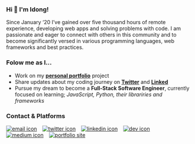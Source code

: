 
### Hi 👋 I'm Idong!

Since January ‘20 I’ve gained over five thousand hours of remote experience, developing web apps and solving problems with code. I am passionate and eager to connect with others in this community and to become significantly versed in various programming languages, web frameworks and best practices.

### Folow me as I...
- Work on my **[personal portfolio](https://tinyurl.com/iessiendev)** project
- Share updates about my coding journey on **[Twitter](https://twitter.com/iessiendev)** and **[Linked](https://linkedin.com/in/idongessien)**
- Pursue my dream to become a **Full-Stack Software Engineer**, currently focused on learning; *JavaScript, Python, their librariries and frameworks*
  
### Contact & Platforms

[![email icon][email-icon]][email] &ensp; [![twitter icon][twitter-icon]][twitter] &ensp; [![linkedin icon][linkedin-icon]][linkedin] &ensp; [![dev icon][dev-icon]][dev] &ensp; [![medium icon][medium-icon]][medium] &ensp; [![portfolio site][portsite-icon]][portsite]

<!-- social media & contact -->
[email]: mailto:i.d.essien@gmail.com
[email-icon]: https://i.imgur.com/5YxDy89.png?3

[twitter]: https://twitter.com/iessiendev
[twitter-icon]: https://i.imgur.com/YeP9ifH.png?1

[linkedin]: https://linkedin.com/in/idongessien
[linkedin-icon]: https://i.imgur.com/c10Yeew.png?3

[dev]: https://dev.to/idngessnio
[dev-icon]: https://i.imgur.com/m9s1otB.png?1

[medium]: https://medium.com/@idngessnio
[medium-icon]: https://i.imgur.com/6yT77w0.png?1

[portsite]: https://tinyurl.com/iessiendev
[portsite-icon]: https://i.imgur.com/FMjiBzI.jpg?1

<!-- Lambda link -->
[Lambda School]: https://lambdaschool.com
